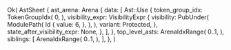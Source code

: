 Ok(
    AstSheet {
        ast_arena: Arena {
            data: [
                Ast::Use {
                    token_group_idx: TokenGroupIdx(
                        0,
                    ),
                    visibility_expr: VisibilityExpr {
                        visibility: PubUnder(
                            ModulePath(
                                Id {
                                    value: 6,
                                },
                            ),
                        ),
                        variant: Protected,
                    },
                    state_after_visibility_expr: None,
                },
            ],
        },
        top_level_asts: ArenaIdxRange(
            0..1,
        ),
        siblings: [
            ArenaIdxRange(
                0..1,
            ),
        ],
    },
)